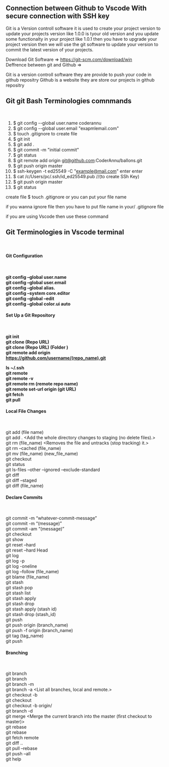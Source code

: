 <h2>Connection between Github to Vscode With secure connection with SSH key </h2>

Git is a Version controll software it is used to create your project version 
to update your projects version like 1.0.0 is tyour old version and you update
some functionalty in your project like 1.0.1 then you have to upgrade your
project version then we will use the git software to update your version to commit the latest version of your projects.<br>


Download Git Software => https://git-scm.com/download/win <br>
Deffrence between git and Github => 

Git is a version controll software they are provide to push your code in github repositry
Github is a website they are store our projects in github repositry<br>

<h2>Git git Bash Terminologies comnmands</h2><br>

1. $ git config --global user.name coderannu<br>
2. $ git config --global user.email "exapmlemail.com"<br>
3. $ touch .gitignore to create file<br>
4. $ git init<br>
5. $ git add .<br>
6. $ git commit -m "initial commit"<br>
7. $ git status<br>
8. $ git remote add origin git@github.com:CoderAnnu/ballons.git<br>
9. $ git push origin master<br>
10. $ ssh-keygen -t ed25549 -C "example@mail.com" enter enter<br>
11. $ cat /c/Users/pc/.ssh/id_ed25549.pub //(to create SSh Key)<br>
12. $ git push origin master<br>
13. $ git status<br>

create file $ touch .gitignore or you can put your file name<br>

if you wanna ignore file then you have to put file name in your/ .gitignore file<br>

if you are using Vscode then use these command <br>

<h2>Git Terminologies in  Vscode terminal</h2><br>

<h4>Git Configuration<h4><br>

git config –global user.name <Set the username to be used for all actions><br>
git config –global user.email	<Set the email to be used for all the actions.><br>
git config –global alias.	<Create a shortcut for the Git command.><br>
git config –system core.editor	<Set the text editor for all the command actions.><br>
git config –global –edit	<Open global configuration file in the text editor for manual editing.><br>
git config –global color.ui auto	<Enable helpful colourization of command line outputs.><br>

<h4>Set Up a Git Repository<h4><br>

git init <Initialize an empty Git repo in the current project.><br>
git clone (Repo URL)	<Clone the repository from GitHub to the project folder.><br>
git clone (Repo URL) (Folder )	<Clone the repository into a specific folder.><br>
git remote add origin   <Create a remote repo pointing on your existing GitHub repository.><br>
https://github.com/username/(repo_name).git<br>

ls ~/.ssh <to check ssh connetion><br>
git remote	<Shows the name of remote repositories.><br>
git remote -v	<Shows the name and the URL of the remote repositories.><br>
git remote rm (remote repo name)	<Removes the remote repository.><br>
git remote set-url origin (git URL)	<Changes the URL of the repository.><br>
git fetch	<Get the latest changes from the origin but not merge.><br>
git pull	<Get the latest changes from the origin and merge them.><br>


<h4>Local File Changes</h4><br>

git add (file name)	<Add the current changes to the file to staging.><br>
git add .	<Add the whole directory changes to staging (no delete files).><br>
git rm (file_name)	<Removes the file and untracks (stop tracking) it.><br>
git rm –cached (file_name)	<Untracks the current file.><br>
git mv  (file_name) (new_file_name)	<Changes the filename and prepare it for Commit.><br>
git checkout <deleted file name>	<Recovers the deleted file and prepares it for Commit><br>
git status	<Shows the status of the modified files.><br>
git ls-files –other –ignored –exclude-standard	<Shows the list of all ignored files.><br>
git diff	<Shows unstaged changes in the index and the working directory.><br>
git diff –staged	<Shows file differences between staging and the last file version.><br>
git diff (file_name)	<Shows changes in a single file compared to the last Commit.><br>


<h4>Declare Commits</h4><br>

git commit -m “whatever-commit-message”<br>
git commit -m “(message)”	<Commits the changes with a custom message.><br>
git commit -am “(message)”	<Adds all changes to staging and commits them with a custom message.><br>
git checkout	<Switch to the provided Commit.><br>
git show	<Outputs the metadata and content changes of the specified Commit.><br>
git reset –hard	<Discard all the history and changes back to a given Commit.><br>
git reset –hard Head	<Discards all local changes in the working directory.><br>
git log	<Shows the history of changes.><br>
git log -p	<Shows the full display of each Commit.><br>
git log -oneline	<Shows the list of Commits with a simple message.><br>
git log –follow (file_name)	<List the history for the current file.><br>
git blame (file_name)	<Shows all changes along with the name of the user.><br>
git stash	<Temporarily saves all modified tracked files.><br>
git stash pop	<Restores the most recently stashed files.><br>
git stash list	<List all stash changedsets.><br>
git stash apply	<Apply the latest stashed contents.><br>
git stash drop	<Discard the most recently stashed files><br>
git stash apply (stash id)	<Re-apply a specific stash content by ID.><br>
git stash drop (stash_id)	<Drop a specific stash content by ID.><br>
git push	<Push changes to the Origin.><br>
git push origin (branch_name)	<Push branch to the Origin.><br>
git push -f origin (branch_name)	<Force pushes the changes to the Origin.><br>
git tag (tag_name)	<Define a tag for a version.><br>
git push	<Push changes to the Origin.><br>


<h4>Branching</h4><br>

git branch	<Shows the list of all branches.><br>
git branch	<Creates a new branch.><br>
git branch -m	<Renames the branch.><br>
git branch -a	<List all branches, local and remote.><br>
git checkout -b	<Creates a branch and switch to it.><br>
git checkout	<Switch to the provided branch.><br>
git checkout -b origin/	<Get a remote branch from origin to the local directory.><br>
git branch -d	<Delete the specified branch.><br>
git merge	<Merge the current branch into the master (first checkout to master)><br>
git rebase	<Takes all the changes of the branch and restate on others.><br>
git rebase	<Rebase the current branch onto the base. Base can be a Commit ID or a branch name.><br>
git fetch remote	<Fetches the specified branch from the repository.><br>
git diff ..	<Shows the differences between two branches.><br>
git pull –rebase	<Fetches the remote copy of the current branch and rebases it into the local copy.><br>
git push –all	<Push all the local branches to the specified remote repository.><br>
git help <to check git commands><br>


